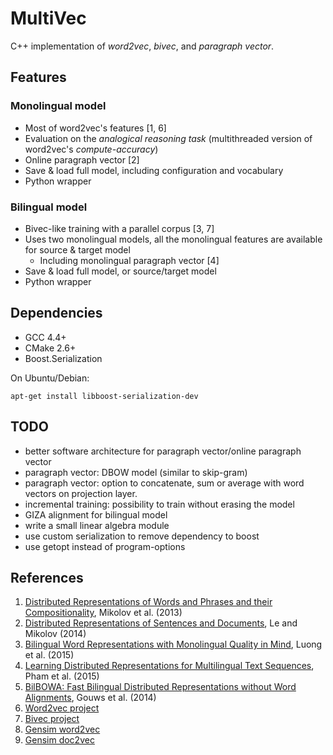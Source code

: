 # MultiVec
C++ implementation of *word2vec*, *bivec*, and *paragraph vector*.

## Features

### Monolingual model
* Most of word2vec's features [1, 6]
* Evaluation on the *analogical reasoning task* (multithreaded version of word2vec's *compute-accuracy*)
* Online paragraph vector [2]
* Save & load full model, including configuration and vocabulary
* Python wrapper

### Bilingual model
* Bivec-like training with a parallel corpus [3, 7]
* Uses two monolingual models, all the monolingual features are available
    for source & target model
    * Including monolingual paragraph vector [4]
* Save & load full model, or source/target model
* Python wrapper

## Dependencies
* GCC 4.4+
* CMake 2.6+
* Boost.Serialization

On Ubuntu/Debian:

    apt-get install libboost-serialization-dev

## TODO
* better software architecture for paragraph vector/online paragraph vector
* paragraph vector: DBOW model (similar to skip-gram)
* paragraph vector: option to concatenate, sum or average with word vectors on projection layer.
* incremental training: possibility to train without erasing the model
* GIZA alignment for bilingual model
* write a small linear algebra module
* use custom serialization to remove dependency to boost
* use getopt instead of program-options

## References
1. [Distributed Representations of Words and Phrases and their Compositionality](http://arxiv.org/abs/1310.4546), Mikolov et al. (2013)
2. [Distributed Representations of Sentences and Documents](http://arxiv.org/abs/1405.4053), Le and Mikolov (2014)
3. [Bilingual Word Representations with Monolingual Quality in Mind](http://stanford.edu/~lmthang/bivec/), Luong et al. (2015)
4. [Learning Distributed Representations for Multilingual Text Sequences](http://www.aclweb.org/anthology/W15-1512), Pham et al. (2015)
5. [BilBOWA: Fast Bilingual Distributed Representations without Word Alignments](http://arxiv.org/abs/1410.2455), Gouws et al. (2014)
6. [Word2vec project](https://code.google.com/p/word2vec/)
7. [Bivec project](http://stanford.edu/~lmthang/bivec/)
8. [Gensim word2vec](https://radimrehurek.com/gensim/models/word2vec.html)
9. [Gensim doc2vec](https://radimrehurek.com/gensim/models/doc2vec.html)
